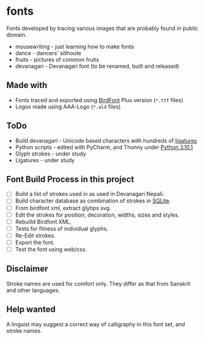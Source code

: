 # fonts
Fonts developed by tracing various images that are probably found in public domain.
* mousewriting - just learning how to make fonts
* dance - dancers' sillhoute
* fruits - pictures of common fruits
* devanagari - Devanagari font (to be renamed, built and released)

## Made with
* Fonts traced and exported using [BirdFont](https://birdfont.org/#release) Plus version (`*.ttf` files)
* Logos made using AAA-Logo (`*.al4` files)

## ToDo
* Build devanagari - Unicode based characters with hundreds of [ligatures](tools/ligatures.py)
* Python scripts - edited with PyCharm, and Thonny under [Python 3.10.1](https://www.python.org/downloads/)
* Glyph strokes - under study
* Ligatures - under study

## Font Build Process in this project
* [ ] Build a list of strokes used in as used in Devanagari Nepali.
* [ ] Build character database as combination of strokes in [SQLite](tools/strokes-list.md).
* [ ] From birdfont xml, extract glyhps svg.
* [ ] Edit the strokes for position, decoration, widths, sizes and styles.
* [ ] Rebuilld Birdfont XML.
* [ ] Tests for fitness of individual glyphs.
* [ ] Re-Edit strokes.
* [ ] Export the font.
* [ ] Test the font using web/css.

## Disclaimer
Stroke names are used for comfort only.
They differ as that from Sanskrit and other languages.

## Help wanted
A linguist may suggest a correct way of calligraphy in this font set, and stroke names.
